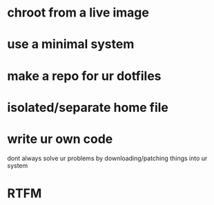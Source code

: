 # chroot from a live image

# use a minimal system
# make a repo for ur dotfiles
# isolated/separate home file

# write ur own code
dont always solve ur problems by downloading/patching things into ur system

# RTFM